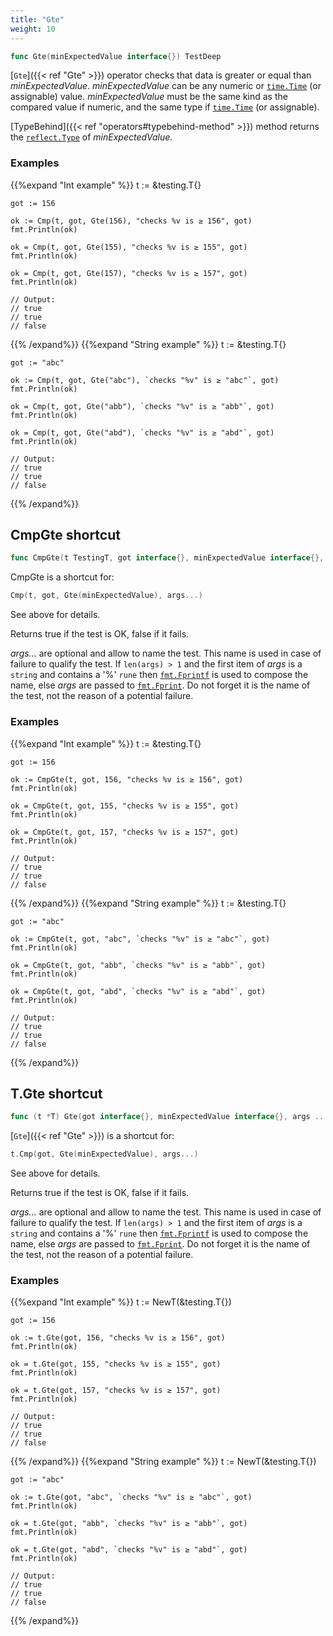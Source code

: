 ```yaml
---
title: "Gte"
weight: 10
---
```


```go
func Gte(minExpectedValue interface{}) TestDeep
```

[`Gte`]({{< ref "Gte" >}}) operator checks that data is greater or equal than
*minExpectedValue*. *minExpectedValue* can be any numeric or
[`time.Time`](https://golang.org/pkg/time/#Time) (or assignable) value. *minExpectedValue* must be the
same kind as the compared value if numeric, and the same type if
[`time.Time`](https://golang.org/pkg/time/#Time) (or assignable).

[TypeBehind]({{< ref "operators#typebehind-method" >}}) method returns the [`reflect.Type`](https://golang.org/pkg/reflect/#Type) of *minExpectedValue*.


### Examples

{{%expand "Int example" %}}	t := &testing.T{}

	got := 156

	ok := Cmp(t, got, Gte(156), "checks %v is ≥ 156", got)
	fmt.Println(ok)

	ok = Cmp(t, got, Gte(155), "checks %v is ≥ 155", got)
	fmt.Println(ok)

	ok = Cmp(t, got, Gte(157), "checks %v is ≥ 157", got)
	fmt.Println(ok)

	// Output:
	// true
	// true
	// false
{{% /expand%}}
{{%expand "String example" %}}	t := &testing.T{}

	got := "abc"

	ok := Cmp(t, got, Gte("abc"), `checks "%v" is ≥ "abc"`, got)
	fmt.Println(ok)

	ok = Cmp(t, got, Gte("abb"), `checks "%v" is ≥ "abb"`, got)
	fmt.Println(ok)

	ok = Cmp(t, got, Gte("abd"), `checks "%v" is ≥ "abd"`, got)
	fmt.Println(ok)

	// Output:
	// true
	// true
	// false
{{% /expand%}}
## CmpGte shortcut

```go
func CmpGte(t TestingT, got interface{}, minExpectedValue interface{}, args ...interface{}) bool
```

CmpGte is a shortcut for:

```go
Cmp(t, got, Gte(minExpectedValue), args...)
```

See above for details.

Returns true if the test is OK, false if it fails.

*args...* are optional and allow to name the test. This name is
used in case of failure to qualify the test. If `len(args) > 1` and
the first item of *args* is a `string` and contains a '%' `rune` then
[`fmt.Fprintf`](https://golang.org/pkg/fmt/#Fprintf) is used to compose the name, else *args* are passed to
[`fmt.Fprint`](https://golang.org/pkg/fmt/#Fprint). Do not forget it is the name of the test, not the
reason of a potential failure.


### Examples

{{%expand "Int example" %}}	t := &testing.T{}

	got := 156

	ok := CmpGte(t, got, 156, "checks %v is ≥ 156", got)
	fmt.Println(ok)

	ok = CmpGte(t, got, 155, "checks %v is ≥ 155", got)
	fmt.Println(ok)

	ok = CmpGte(t, got, 157, "checks %v is ≥ 157", got)
	fmt.Println(ok)

	// Output:
	// true
	// true
	// false
{{% /expand%}}
{{%expand "String example" %}}	t := &testing.T{}

	got := "abc"

	ok := CmpGte(t, got, "abc", `checks "%v" is ≥ "abc"`, got)
	fmt.Println(ok)

	ok = CmpGte(t, got, "abb", `checks "%v" is ≥ "abb"`, got)
	fmt.Println(ok)

	ok = CmpGte(t, got, "abd", `checks "%v" is ≥ "abd"`, got)
	fmt.Println(ok)

	// Output:
	// true
	// true
	// false
{{% /expand%}}
## T.Gte shortcut

```go
func (t *T) Gte(got interface{}, minExpectedValue interface{}, args ...interface{}) bool
```

[`Gte`]({{< ref "Gte" >}}) is a shortcut for:

```go
t.Cmp(got, Gte(minExpectedValue), args...)
```

See above for details.

Returns true if the test is OK, false if it fails.

*args...* are optional and allow to name the test. This name is
used in case of failure to qualify the test. If `len(args) > 1` and
the first item of *args* is a `string` and contains a '%' `rune` then
[`fmt.Fprintf`](https://golang.org/pkg/fmt/#Fprintf) is used to compose the name, else *args* are passed to
[`fmt.Fprint`](https://golang.org/pkg/fmt/#Fprint). Do not forget it is the name of the test, not the
reason of a potential failure.


### Examples

{{%expand "Int example" %}}	t := NewT(&testing.T{})

	got := 156

	ok := t.Gte(got, 156, "checks %v is ≥ 156", got)
	fmt.Println(ok)

	ok = t.Gte(got, 155, "checks %v is ≥ 155", got)
	fmt.Println(ok)

	ok = t.Gte(got, 157, "checks %v is ≥ 157", got)
	fmt.Println(ok)

	// Output:
	// true
	// true
	// false
{{% /expand%}}
{{%expand "String example" %}}	t := NewT(&testing.T{})

	got := "abc"

	ok := t.Gte(got, "abc", `checks "%v" is ≥ "abc"`, got)
	fmt.Println(ok)

	ok = t.Gte(got, "abb", `checks "%v" is ≥ "abb"`, got)
	fmt.Println(ok)

	ok = t.Gte(got, "abd", `checks "%v" is ≥ "abd"`, got)
	fmt.Println(ok)

	// Output:
	// true
	// true
	// false
{{% /expand%}}
